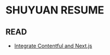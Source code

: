 # SHUYUAN RESUME

## READ

- [Integrate Contentful and Next.js](https://www.contentful.com/blog/integrate-contentful-next-js-app-router/)